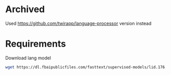 # Archived

Used https://github.com/twirapp/language-processor version instead

# Requirements

Download lang model

```bash
wget https://dl.fbaipublicfiles.com/fasttext/supervised-models/lid.176.bin
```
